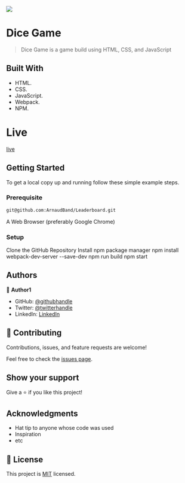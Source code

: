 ![](https://img.shields.io/badge/Microverse-blueviolet)

# Dice Game

> Dice Game is a game build using HTML, CSS, and JavaScript


## Built With

- HTML.
- CSS.
- JavaScript.
- Webpack.
- NPM.

# Live

[live](https://arnaudband.github.io/Leaderboard/dist)


## Getting Started

To get a local copy up and running follow these simple example steps.

### Prerequisite

 ```bash
 git@github.com:ArnaudBand/Leaderboard.git
```

A Web Browser (preferably Google Chrome)

### Setup

Clone the GitHub Repository
Install npm package manager
npm install webpack-dev-server --save-dev
npm run build
npm start

## Authors

👤 **Author1**

- GitHub: [@githubhandle](https://github.com/B77748)
- Twitter: [@twitterhandle](https://twitter.com/@ba104781)
- LinkedIn: [LinkedIn](https://www.linkedin.com/in/arnaud-bandonkeye-893a2b228/)

## 🤝 Contributing

Contributions, issues, and feature requests are welcome!

Feel free to check the [issues page](../../issues/).

## Show your support

Give a ⭐️ if you like this project!

## Acknowledgments

- Hat tip to anyone whose code was used
- Inspiration
- etc

## 📝 License

This project is [MIT](https://choosealicense.com/licenses/mit/) licensed.
